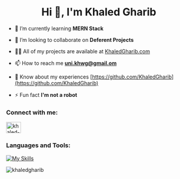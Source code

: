 <h1 align="center">Hi 👋, I'm Khaled Gharib</h1>

- 🌱 I’m currently learning **MERN Stack**

- 👯 I’m looking to collaborate on **Deferent Projects**

- 👨‍💻 All of my projects are available at [KhaledGharib.com](https://KhaledGharib.com)

- 📫 How to reach me **uni.khwg@gmail.om**

- 📄 Know about my experiences [https://github.com/KhaledGharib](https://github.com/KhaledGharib)

- ⚡ Fun fact **I'm not a robot**

<h3 align="left">Connect with me:</h3>
<p align="left">
<a href="https://linkedin.com/in/khaled-gharib" target="blank"><img align="center" src="https://raw.githubusercontent.com/rahuldkjain/github-profile-readme-generator/master/src/images/icons/Social/linked-in-alt.svg" alt="khaled-gharib" height="30" width="40" /></a>
</p>

<h3 align="left">Languages and Tools:</h3>

[![My Skills](https://skillicons.dev/icons?i=html,css,js,sass,mongodb,express,react,nodejs,webpack,redux,babel,firebase,postman,git,vscode)](https://skillicons.dev)

<p><img align="center" src="https://github-readme-stats.vercel.app/api/top-langs?username=khaledgharib&show_icons=true&locale=en&layout=compact&theme=dark" alt="khaledgharib" /></p>


